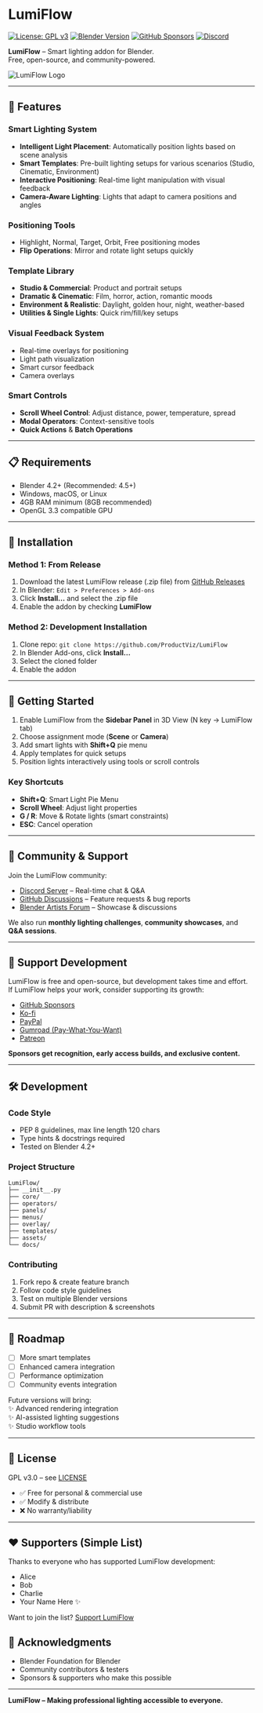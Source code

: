 # LumiFlow

[![License: GPL v3](https://img.shields.io/badge/License-GPLv3-blue.svg)](LICENSE)
[![Blender Version](https://img.shields.io/badge/Blender-4.2%2B-blue)](https://www.blender.org)
[![GitHub Sponsors](https://img.shields.io/github/sponsors/ProductViz?color=red)](https://github.com/sponsors/ProductViz)
[![Discord](https://img.shields.io/discord/123456789012345678?color=7289DA&label=Discord)](https://discord.gg/yourlink)

**LumiFlow** – Smart lighting addon for Blender.  
Free, open-source, and community-powered.

![LumiFlow Logo](assets/icons/lumiflow_logo.png)

---

## 🌟 Features

### Smart Lighting System
- **Intelligent Light Placement**: Automatically position lights based on scene analysis
- **Smart Templates**: Pre-built lighting setups for various scenarios (Studio, Cinematic, Environment)
- **Interactive Positioning**: Real-time light manipulation with visual feedback
- **Camera-Aware Lighting**: Lights that adapt to camera positions and angles

### Positioning Tools
- Highlight, Normal, Target, Orbit, Free positioning modes
- **Flip Operations**: Mirror and rotate light setups quickly

### Template Library
- **Studio & Commercial**: Product and portrait setups
- **Dramatic & Cinematic**: Film, horror, action, romantic moods
- **Environment & Realistic**: Daylight, golden hour, night, weather-based
- **Utilities & Single Lights**: Quick rim/fill/key setups

### Visual Feedback System
- Real-time overlays for positioning
- Light path visualization
- Smart cursor feedback
- Camera overlays

### Smart Controls
- **Scroll Wheel Control**: Adjust distance, power, temperature, spread
- **Modal Operators**: Context-sensitive tools
- **Quick Actions** & **Batch Operations**

---

## 📋 Requirements
- Blender 4.2+ (Recommended: 4.5+)
- Windows, macOS, or Linux
- 4GB RAM minimum (8GB recommended)
- OpenGL 3.3 compatible GPU

---

## 🚀 Installation

### Method 1: From Release
1. Download the latest LumiFlow release (.zip file) from [GitHub Releases](https://github.com/ProductViz/LumiFlow/releases)
2. In Blender: `Edit > Preferences > Add-ons`
3. Click **Install...** and select the .zip file
4. Enable the addon by checking **LumiFlow**

### Method 2: Development Installation
1. Clone repo: `git clone https://github.com/ProductViz/LumiFlow`
2. In Blender Add-ons, click **Install...**
3. Select the cloned folder
4. Enable the addon

---

## 🎯 Getting Started

1. Enable LumiFlow from the **Sidebar Panel** in 3D View (N key → LumiFlow tab)  
2. Choose assignment mode (**Scene** or **Camera**)  
3. Add smart lights with **Shift+Q** pie menu  
4. Apply templates for quick setups  
5. Position lights interactively using tools or scroll controls  

### Key Shortcuts
- **Shift+Q**: Smart Light Pie Menu  
- **Scroll Wheel**: Adjust light properties  
- **G / R**: Move & Rotate lights (smart constraints)  
- **ESC**: Cancel operation  

---

## 🤝 Community & Support

Join the LumiFlow community:  
- [Discord Server](https://discord.gg/yourlink) – Real-time chat & Q&A  
- [GitHub Discussions](https://github.com/ProductViz/LumiFlow/discussions) – Feature requests & bug reports  
- [Blender Artists Forum](https://blenderartists.org/) – Showcase & discussions  

We also run **monthly lighting challenges**, **community showcases**, and **Q&A sessions**.

---

## 💖 Support Development

LumiFlow is free and open-source, but development takes time and effort.  
If LumiFlow helps your work, consider supporting its growth:

- [GitHub Sponsors](https://github.com/sponsors/ProductViz)  
- [Ko-fi](https://ko-fi.com/username)  
- [PayPal](https://paypal.me/username)  
- [Gumroad (Pay-What-You-Want)](https://gumroad.com/lumiflow)  
- [Patreon](https://patreon.com/username)  

**Sponsors get recognition, early access builds, and exclusive content.**

---

## 🛠️ Development

### Code Style
- PEP 8 guidelines, max line length 120 chars  
- Type hints & docstrings required  
- Tested on Blender 4.2+  

### Project Structure
```
LumiFlow/
├── __init__.py
├── core/
├── operators/
├── panels/
├── menus/
├── overlay/
├── templates/
├── assets/
└── docs/
```

### Contributing
1. Fork repo & create feature branch  
2. Follow code style guidelines  
3. Test on multiple Blender versions  
4. Submit PR with description & screenshots  

---

## 🎉 Roadmap

- [ ] More smart templates  
- [ ] Enhanced camera integration  
- [ ] Performance optimization  
- [ ] Community events integration  

Future versions will bring:  
✨ Advanced rendering integration  
✨ AI-assisted lighting suggestions  
✨ Studio workflow tools  

---

## 📄 License

GPL v3.0 – see [LICENSE](LICENSE)  
- ✅ Free for personal & commercial use  
- ✅ Modify & distribute  
- ❌ No warranty/liability  

---

## ❤️ Supporters (Simple List)

Thanks to everyone who has supported LumiFlow development:

- Alice
- Bob
- Charlie
- Your Name Here ✨

Want to join the list? [Support LumiFlow](https://github.com/sponsors/ProductViz)


## 🙏 Acknowledgments
- Blender Foundation for Blender  
- Community contributors & testers  
- Sponsors & supporters who make this possible  

---

**LumiFlow – Making professional lighting accessible to everyone.**  
